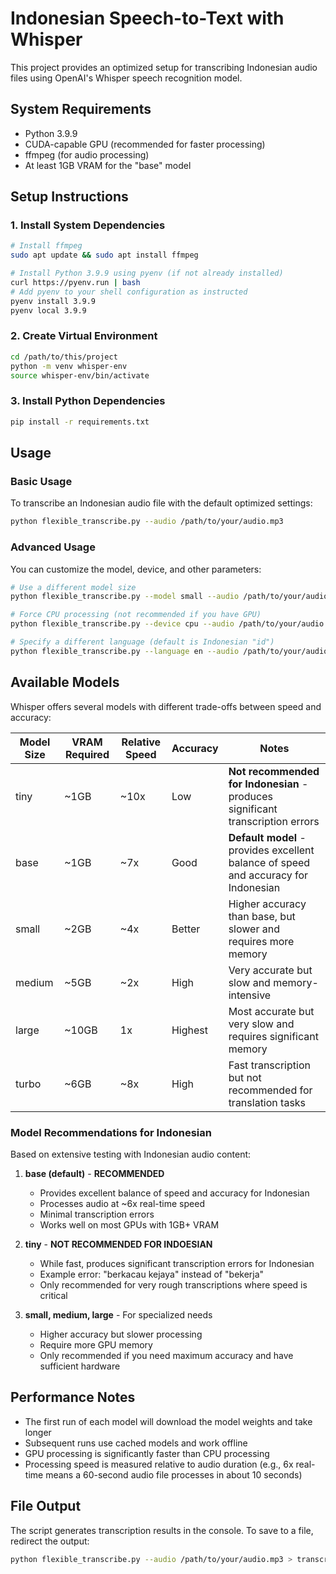 # Indonesian Speech-to-Text with Whisper

This project provides an optimized setup for transcribing Indonesian audio files using OpenAI's Whisper speech recognition model.

## System Requirements

- Python 3.9.9
- CUDA-capable GPU (recommended for faster processing)
- ffmpeg (for audio processing)
- At least 1GB VRAM for the "base" model

## Setup Instructions

### 1. Install System Dependencies

```bash
# Install ffmpeg
sudo apt update && sudo apt install ffmpeg

# Install Python 3.9.9 using pyenv (if not already installed)
curl https://pyenv.run | bash
# Add pyenv to your shell configuration as instructed
pyenv install 3.9.9
pyenv local 3.9.9
```

### 2. Create Virtual Environment

```bash
cd /path/to/this/project
python -m venv whisper-env
source whisper-env/bin/activate
```

### 3. Install Python Dependencies

```bash
pip install -r requirements.txt
```

## Usage

### Basic Usage

To transcribe an Indonesian audio file with the default optimized settings:

```bash
python flexible_transcribe.py --audio /path/to/your/audio.mp3
```

### Advanced Usage

You can customize the model, device, and other parameters:

```bash
# Use a different model size
python flexible_transcribe.py --model small --audio /path/to/your/audio.mp3

# Force CPU processing (not recommended if you have GPU)
python flexible_transcribe.py --device cpu --audio /path/to/your/audio.mp3

# Specify a different language (default is Indonesian "id")
python flexible_transcribe.py --language en --audio /path/to/your/audio.mp3
```

## Available Models

Whisper offers several models with different trade-offs between speed and accuracy:

| Model Size | VRAM Required | Relative Speed | Accuracy | Notes |
|------------|---------------|----------------|----------|-------|
| tiny | ~1GB | ~10x | Low | **Not recommended for Indonesian** - produces significant transcription errors |
| base | ~1GB | ~7x | Good | **Default model** - provides excellent balance of speed and accuracy for Indonesian |
| small | ~2GB | ~4x | Better | Higher accuracy than base, but slower and requires more memory |
| medium | ~5GB | ~2x | High | Very accurate but slow and memory-intensive |
| large | ~10GB | 1x | Highest | Most accurate but very slow and requires significant memory |
| turbo | ~6GB | ~8x | High | Fast transcription but not recommended for translation tasks |

### Model Recommendations for Indonesian

Based on extensive testing with Indonesian audio content:

1. **base (default)** - **RECOMMENDED**
   - Provides excellent balance of speed and accuracy for Indonesian
   - Processes audio at ~6x real-time speed
   - Minimal transcription errors
   - Works well on most GPUs with 1GB+ VRAM

2. **tiny** - **NOT RECOMMENDED FOR INDOESIAN**
   - While fast, produces significant transcription errors for Indonesian
   - Example error: "berkacau kejaya" instead of "bekerja"
   - Only recommended for very rough transcriptions where speed is critical

3. **small, medium, large** - For specialized needs
   - Higher accuracy but slower processing
   - Require more GPU memory
   - Only recommended if you need maximum accuracy and have sufficient hardware

## Performance Notes

- The first run of each model will download the model weights and take longer
- Subsequent runs use cached models and work offline
- GPU processing is significantly faster than CPU processing
- Processing speed is measured relative to audio duration (e.g., 6x real-time means a 60-second audio file processes in about 10 seconds)

## File Output

The script generates transcription results in the console. To save to a file, redirect the output:

```bash
python flexible_transcribe.py --audio /path/to/your/audio.mp3 > transcription.txt
```